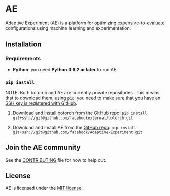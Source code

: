 # AE
Adaptive Experiment (AE) is a platform for optimizing expensive-to-evaluate configurations using machine learning and experimentation.

## Installation

### Requirements

* **Python**: you need **Python 3.6.2 or later** to run AE.

### `pip install`

NOTE: Both botorch and AE are currently private repositories. This means that to download them, using `pip`, you need to make sure that you have an [SSH key is registered with GitHub](https://help.github.com/articles/generating-a-new-ssh-key-and-adding-it-to-the-ssh-agent/).

1) Download and install botorch from the [GitHub repo](https://github.com/facebookexternal/botorch):
`pip install git+ssh://git@github.com/facebookexternal/botorch.git`

2) Download and install AE from the [GitHub repo](https://github.com/facebook/Adaptive-Experiment):
`pip install git+ssh://git@github.com/facebook/Adaptive-Experiment.git`

## Join the AE community

See the [CONTRIBUTING](CONTRIBUTING.md) file for how to help out.

## License

AE is licensed under the [MIT license](LICENSE.md).
